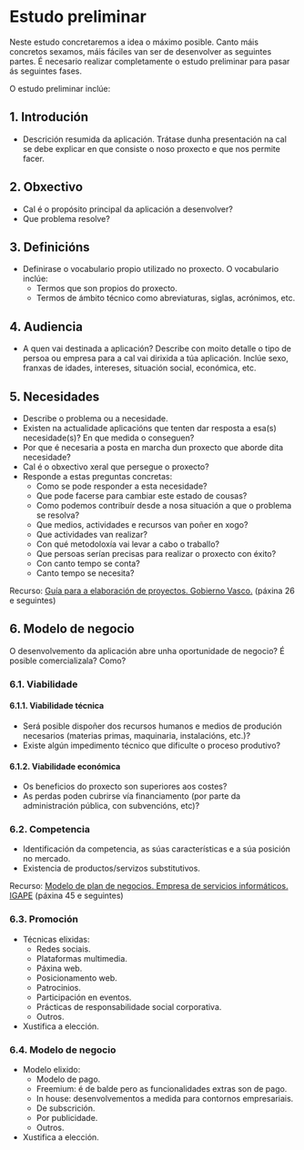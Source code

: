 # Estudo preliminar

Neste estudo concretaremos a idea o máximo posible. Canto máis concretos sexamos, máis fáciles van ser de desenvolver as seguintes partes. É necesario realizar completamente o estudo preliminar para pasar ás seguintes fases.

O estudo preliminar inclúe:

## 1. Introdución
- Descrición resumida da aplicación. Trátase dunha presentación na cal se debe explicar en que consiste o noso proxecto e que nos permite facer.

## 2. Obxectivo
- Cal é o propósito principal da aplicación a desenvolver?
- Que problema resolve? 


## 3. Definicións 
- Definirase o vocabulario propio utilizado no proxecto. O vocabulario inclúe:
	- Termos que son propios do proxecto.
	- Termos de ámbito técnico como abreviaturas, siglas, acrónimos, etc.

## 4. Audiencia
- A quen vai destinada a aplicación? Describe con moito detalle o tipo de persoa ou empresa para a cal vai dirixida a túa aplicación. Inclúe sexo, franxas de idades, intereses, situación social, económica, etc.

## 5. Necesidades
- Describe o problema ou a necesidade.
- Existen na actualidade aplicacións que tenten dar resposta a esa(s) necesidade(s)? En que medida o conseguen?
- Por que é necesaria a posta en marcha dun proxecto que aborde dita necesidade?
- Cal é o obxectivo xeral que persegue o proxecto?
- Responde a estas preguntas concretas:
	- Como se pode responder a esta necesidade? 
	- Que pode facerse para cambiar este estado de cousas? 
	- Como podemos contribuír desde a nosa situación a que o problema se resolva? 
	- Que medios, actividades e recursos van poñer en xogo? 
	- Que actividades van realizar? 
	- Con qué metodoloxía vai levar a cabo o traballo?  
	- Que persoas serían precisas para realizar o proxecto con éxito? 
	- Con canto tempo se conta? 
	- Canto tempo se necesita?

Recurso: [Guía para a elaboración de proyectos. Gobierno Vasco.](https://www.pluralismoyconvivencia.es/upload/19/71/guia_elaboracion_proyectos_c.pdf) (páxina 26 e seguintes)

## 6. Modelo de negocio 
O desenvolvemento da aplicación abre unha oportunidade de negocio? É posible comercializala? Como?

### 6.1. Viabilidade

#### 6.1.1. Viabilidade técnica
- Será posible dispoñer dos recursos humanos e medios de produción necesarios (materias primas, maquinaria, instalacións, etc.)?
- Existe algún impedimento técnico que dificulte o proceso produtivo?  

#### 6.1.2. Viabilidade económica
- Os beneficios do proxecto son superiores aos costes?
- As perdas poden cubrirse vía financiamento (por parte da administración pública, con subvencións, etc)?    

### 6.2. Competencia
- Identificación da competencia, as súas características e a súa posición no mercado.
- Existencia de productos/servizos substitutivos.

Recurso: [Modelo de plan de negocios. Empresa de servicios informáticos. IGAPE](http://www.igape.es/images/crear-unha-empresa/Recursos/PlansdeNegocio/16ServiciosInformaticos12_5_cas.pdf) (páxina 45 e seguintes)

### 6.3. Promoción
- Técnicas elixidas:
	+ Redes sociais.
	+ Plataformas multimedia.
	+ Páxina web.
	+ Posicionamento web.
	+ Patrocinios.
	+ Participación en eventos.
	+ Prácticas de responsabilidade social corporativa.
	+ Outros.
- Xustifica a elección.
    
### 6.4. Modelo de negocio
- Modelo elixido: 
	+ Modelo de pago.
	+ Freemium: é de balde pero as funcionalidades extras son de pago.
	+ In house: desenvolvementos a medida para contornos empresariais.
	+ De subscrición.
	+ Por publicidade.
	+ Outros.
- Xustifica a elección.
